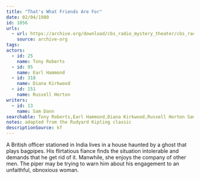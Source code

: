 ```yaml
---
title: "That's What Friends Are For"
date: 02/04/1980
id: 1056
urls: 
  - url: https://archive.org/download/cbs_radio_mystery_theater/cbs_radio_mystery_theater-1051-1100.zip/cbs_radio_mystery_theater-1051-1100%2Fcbsrmt_1056_thats_what_friends_are_for.mp3
    source: archive-org
tags: 
actors:  
  - id: 25
    name: Tony Roberts  
  - id: 95
    name: Earl Hammond  
  - id: 318
    name: Diana Kirkwood  
  - id: 151
    name: Russell Horton
writers:  
  - id: 13
    name: Sam Dann
searchable: Tony Roberts,Earl Hammond,Diana Kirkwood,Russell Horton Sam Dann
notes: adapted from the Rudyard Kipling classic
descriptionSource: kf
---
```

A British officer stationed in India lives in a house haunted by a ghost that plays bagpipes. His flirtatious fiance finds the situation intolerable and demands that he get rid of it. Manwhile, she enjoys the company of other men. The piper may be trying to warn him about his engagement to an unfaithful, obnoxious woman.